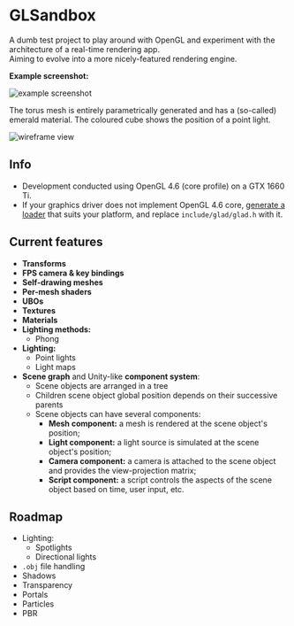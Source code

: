 GLSandbox
=========

A dumb test project to play around with OpenGL and experiment with the architecture of a real-time rendering app.  
Aiming to evolve into a more nicely-featured rendering engine.  

**Example screenshot:**  

![example screenshot](https://i.imgur.com/h9Y7qJM.png)  

The torus mesh is entirely parametrically generated and has a (so-called) emerald material. The coloured cube shows the position of a point light.

![wireframe view](https://i.imgur.com/m7bdLME.png)

## Info

* Development conducted using OpenGL 4.6 (core profile) on a GTX 1660 Ti.
* If your graphics driver does not implement OpenGL 4.6 core, [generate a loader](https://glad.dav1d.de/) that suits your platform, and replace `include/glad/glad.h` with it.

## Current features

* **Transforms**
* **FPS camera & key bindings**
* **Self-drawing meshes**
* **Per-mesh shaders**
* **UBOs**
* **Textures**
* **Materials**
* **Lighting methods:**
  * Phong
* **Lighting:**
  * Point lights
  * Light maps
* **Scene graph** and Unity-like **component system**:
  * Scene objects are arranged in a tree
  * Children scene object global position depends on their successive parents
  * Scene objects can have several components:
    * **Mesh component:** a mesh is rendered at the scene object's position;
	* **Light component:** a light source is simulated at the scene object's position;
	* **Camera component:** a camera is attached to the scene object and provides the view-projection matrix;
	* **Script component:** a script controls the aspects of the scene object based on time, user input, etc.

## Roadmap

* Lighting:
  * Spotlights
  * Directional lights
* `.obj` file handling
* Shadows
* Transparency
* Portals
* Particles
* PBR
